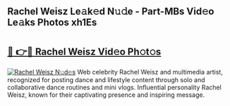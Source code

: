 ## Rachel Weisz Le𝚊k𝚎d N𝚞𝚍e - Part-MBs Vid𝚎o Le𝚊ks Photos xh1Es

# <h2><a href="http://fbeeibb.evod.top/?m=Rachel+Weisz">🔗 👉🔴 Rachel Weisz Vid𝚎o Ph𝚘t𝚘s</a></h2>

[![Rachel Weisz N𝚞d𝚎s](https://i.imgur.com/8V9OHl7.gif)](http://fbeeibb.evod.top/?m=Rachel+Weisz)
Web celebrity Rachel Weisz and multimedia artist, recognized for posting dance and lifestyle content through solo and collaborative dance routines and mini vlogs. Influential personality Rachel Weisz, known for their captivating presence and inspiring message. 
